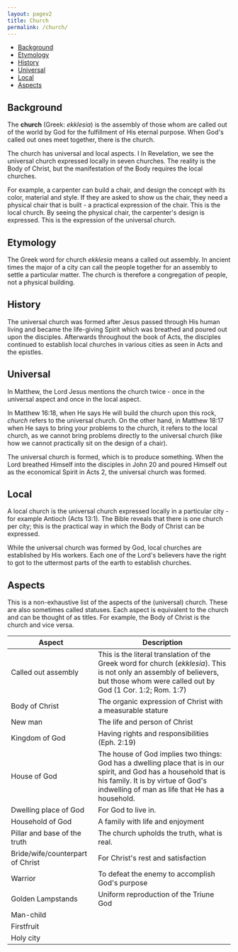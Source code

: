 ```yaml
---
layout: pagev2
title: Church
permalink: /church/
---
```

- [Background](#background)
- [Etymology](#etymology)
- [History](#history)
- [Universal](#universal)
- [Local](#local)
- [Aspects](#aspects)

## Background

The **church** (Greek: *ekklesia*) is the assembly of those whom are called out of the world by God for the fulfillment of His eternal purpose. When God's called out ones meet together, there is the church. 

The church has universal and local aspects. I In Revelation, we see the universal church expressed locally in seven churches. The reality is the Body of Christ, but the manifestation of the Body requires the local churches. 

For example, a carpenter can build a chair, and design the concept with its color, material and style. If they are asked to show us the chair, they need a physical chair that is built - a practical expression of the chair. This is the local church. By seeing the physical chair, the carpenter's design is expressed. This is the expression of the universal church.

## Etymology

The Greek word for church *ekklesia* means a called out assembly. In ancient times the major of a city can call the people together for an assembly to settle a particular matter. The church is therefore a congregation of people, not a physical building. 

## History

The universal church was formed after Jesus passed through His human living and became the life-giving Spirit which was breathed and poured out upon the disciples. Afterwards throughout the book of Acts, the disciples continued to establish local churches in various cities as seen in Acts and the epistles.

## Universal

In Matthew, the Lord Jesus mentions the church twice - once in the universal aspect and once in the local aspect.

In Matthew 16:18, when He says He will build the church upon this rock, *church* refers to the universal church. On the other hand, in Matthew 18:17 when He says to bring your problems to the church, it refers to the local church, as we cannot bring problems directly to the universal church (like how we cannot practically sit on the design of a chair).

The universal church is formed, which is to produce something. When the Lord breathed Himself into the disciples in John 20 and poured Himself out as the economical Spirit in Acts 2, the universal church was formed. 

## Local

A local church is the universal church expressed locally in a particular city - for example Antioch (Acts 13:1). The Bible reveals that there is one church per city; this is the practical way in which the Body of Christ can be expressed.

While the universal church was formed by God, local churches are established by His workers. Each one of the Lord's believers have the right to got to the uttermost parts of the earth to establish churches.

## Aspects

This is a non-exhaustive list of the aspects of the (universal) church. These are also sometimes called statuses. Each aspect is equivalent to the church and can be thought of as titles. For example, the Body of Christ is the church and vice versa. 

| Aspect | Description |
| --- | --- |
| Called out assembly | This is the literal translation of the Greek word for church (*ekklesia*). This is not only an assembly of believers, but those whom were called out by God (1 Cor. 1:2; Rom. 1:7) |
| Body of Christ | The organic expression of Christ with a measurable stature |
| New man | The life and person of Christ |
| Kingdom of God | Having rights and responsibilities (Eph. 2:19) |
| House of God | The house of God implies two things: God has a dwelling place that is in our spirit, and God has a household that is his family. It is by virtue of God's indwelling of man as life that He has a household. | 
| Dwelling place of God | For God to live in. |
| Household of God | A family with life and enjoyment |
| Pillar and base of the truth | The church upholds the truth, what is real. |
| Bride/wife/counterpart of Christ | For Christ's rest and satisfaction |
| Warrior | To defeat the enemy to accomplish God's purpose | 
| Golden Lampstands | Uniform reproduction of the Triune God | 
| Man-child |  |
| Firstfruit | |
| Holy city | |